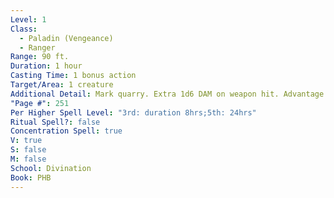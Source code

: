 ```yaml
---
Level: 1
Class:
  - Paladin (Vengeance)
  - Ranger
Range: 90 ft.
Duration: 1 hour
Casting Time: 1 bonus action
Target/Area: 1 creature
Additional Detail: Mark quarry. Extra 1d6 DAM on weapon hit. Advantage on rolls to find it.
"Page #": 251
Per Higher Spell Level: "3rd: duration 8hrs;5th: 24hrs"
Ritual Spell?: false
Concentration Spell: true
V: true
S: false
M: false
School: Divination
Book: PHB
---
```

